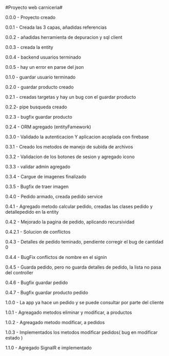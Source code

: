 #Proyecto web carniceria#

0.0.0 - Proyecto creado

0.0.1 - Creada las 3 capas, añadidas referencias

0.0.2 - añadidas herramienta de depuracion y sql client

0.0.3 - creada la entity

0.0.4 - backend usuarios terminado

0.0.5 - hay un error en parse del json

0.1.0 - guardar usuario terminado

0.2.0 - guardar producto creado

0.2.1 - creadas targetas y hay un bug con el guardar producto

0.2.2- pipe busqueda creado

0.2.3 - bugfix guardar producto

0.2.4 - ORM agregado (entityFamework)

0.3.0 - Validado la autenticacion Y aplicacion acoplada con firebase

0.3.1 - Creado los metodos de manejo de subida de archivos

0.3.2 - Validacion de los botones de sesion y agregado icono

0.3.3 - validar admin agregado

0.3.4 - Cargue de imagenes finalizado

0.3.5 - Bugfix de traer imagen

0.4.0 - Pedido armado, creada pedido service

0.4.1 - Agregado metodo calcular pedido, creadas las clases pedido y detallepedido en la entity

0.4.2 - Mejorado la pagina de pedido, aplicando recursividad

0.4.2.1 - Solucion de conflictos

0.4.3 - Detalles de pedido teminado, pendiente corregir el bug de cantidad 0

0.4.4 - BugFix conflictos de nombre en el signin

0.4.5 - Guarda pedido, pero no guarda detalles de pedido, la lista no pasa del controller

0.4.6 - Bugfix guardar pedido

0.4.7 - Bugfix guardar producto pedido

1.0.0 - La app ya hace un pedido y se puede consultar por parte del cliente

1.0.1 - Agreagado metodos eliminar y modificar, a productos

1.0.2 - Agreagado metodo modificar, a pedidos

1.0.3 - Implementados los metodos modificar pedidos( bug en modificar estado )

1.1.0 - Agregado SignalR e implementado
